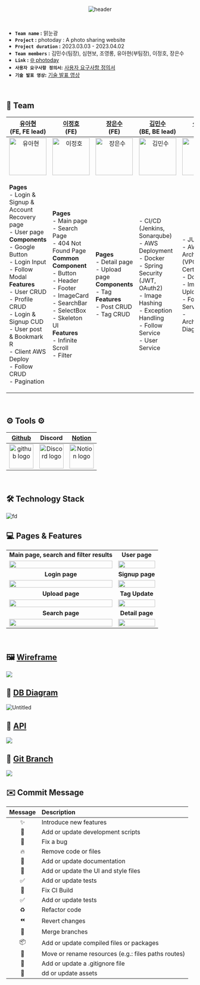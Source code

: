 <div  align="center">

  ![header](https://capsule-render.vercel.app/api?type=Waving&color=3cb46e&height=250&section=header&text=photoday%20&fontSize=60&fontColor=ffffff&animation=twinkling&fontAlignY=40)

</br>

</div>


- **`Team name` :**  맑눈광 
- **`Project` :** photoday : A photo sharing website
- **`Project duration` :** 2023.03.03 - 2023.04.02
- **`Team members` :** 김민수(팀장), 심현보, 조영롱, 유아현(부팀장), 이정호, 장은수
- **`Link` :** [🌐 photoday ](http://photoday.site.s3-website.ap-northeast-2.amazonaws.com)
- **`사용자 요구사항 정의서`:** [사용자 요구사항 정의서](https://docs.google.com/spreadsheets/d/1Ag0E2LtVoF8s_KBggUSjhS9XFv0DJXGEpryifN7IOt8/edit#gid=0)
- **`기술 발표 영상`:** [기술 발표 영상](https://www.youtube.com/watch?v=x1y4s9WShps)
<br/>

## 💼 Team
|                     <a href="https://github.com/youa7878" target="_blank">유아현</a> <br>(FE, FE lead)                     |                        <a href="https://github.com/leejungho9" target="_blank">이정호</a> <br>(FE)                        |                        <a href="https://github.com/heyroocoke" target="_blank">장은수</a> <br>(FE)                        |                    <a href="https://github.com/ichubtou" target="_blank">김민수</a> <br>(BE, BE lead)                     |                        <a href="https://github.com/qushe8r" target="_blank">심현보</a> <br>(BE)                        |                       <a href="https://github.com/youngrongcho" target="_blank">조영롱</a> <br>(BE)                        |
| :---: | :---: | :---: | :---: | :---: | :---: |
|  <img alt="유아현" src="https://velog.velcdn.com/images/youa7878/post/a22012f1-99b5-4930-888f-02f5a6fc7291/image.png" height="100" width="100"> | <img alt="이정호" src="https://velog.velcdn.com/images/youa7878/post/159dc490-9e70-4c03-be58-6c1042ad70a4/image.png" height="100" width="100"> | <img alt="장은수" src="https://velog.velcdn.com/images/youa7878/post/d3c50837-70e4-4955-9904-55004b6c4df1/image.png" height="100" width="100"> | <img alt="김민수" src="https://velog.velcdn.com/images/youa7878/post/84c6b5cd-7d52-4046-b7b0-f473516aae29/image.png" height="100" width="100"> | <img alt="심현보" src="https://velog.velcdn.com/images/youa7878/post/b751cdc3-3bc3-4e33-b756-877e904cd6dd/image.png" height="100" width="100"> | <img alt="조영롱" src="https://velog.velcdn.com/images/youa7878/post/47b426a7-8e50-471c-8a51-c32ab66c2818/image.png" height="100" width="100"> |
|<p align="left">**Pages**<br/>- Login & Signup &  Account Recovery page<br/>- User page <br/>**Components**<br/>- Google Button <br/>- Login Input <br/>- Follow Modal <br/>**Features**<br/>- User CRUD<br/>- Profile CRUD <br/> - Login & Signup CUD <br/>- User post & Bookmark R <br/>- Client AWS Deploy <br/>- Follow CRUD <br/>- Pagination<br/></p> | <p align="left">**Pages**<br/>-  Main page<br/>- Search Page<br/>- 404 Not Found Page<br/>**Common Component**<br/>- Button<br/>- Header<br/>- Footer<br/>- ImageCard<br/>- SearchBar<br/>- SelectBox<br/>- Skeleton UI<br/>**Features**<br/>- Infinite Scroll<br/>- Filter<br/></p> | <p align="left">**Pages**<br/>- Detail page<br/>- Upload page<br/>**Components**<br/>- Tag<br/>**Features**<br/>- Post CRUD<br/>- Tag CRUD<br/></p> |<p align="left">- CI/CD (Jenkins, Sonarqube)<br/>- AWS Deployment<br/>- Docker<br/>- Spring Security (JWT, OAuth2)<br/>- Image Hashing<br/>- Exception Handling <br/>- Follow Service<br/>- User Service <br/></p> |<p align="left">- JUnit Test<br/>- AWS Architecture (VPC, Nginx, Certbot)<br/>- Docker<br/>- Image Upload <br/>- Follow Service<br/>- Architecture Diagram<br/></p>|<p align="left">- Log Visualization (AOP, Grafana, Loki, Promtail, Prometheus)<br/>- SMTP Mail<br/>- Tag Search<br/>- Image Download <br/>- Follow Service<br/>- Bookmark Service<br/>- Like Service<br/>- Report Service<br/></p>|




<br/>

## ⚙️ Tools ⚙️ 
| <a href="https://github.com/MNK-photoday/photoday" target="_blank">Github</a> | Discord |<a href="https://www.notion.so/codestates/1754f40362bd47ca930d38ab4177d496" target="_blank">Notion</a>|
| :---: | :---: |:---:|
| <img alt="github logo" src="https://techstack-generator.vercel.app/github-icon.svg" width="65" height="65"> | <img alt="Discord logo" src="https://assets-global.website-files.com/6257adef93867e50d84d30e2/62595384e89d1d54d704ece7_3437c10597c1526c3dbd98c737c2bcae.svg" height="65" width="65"> |<img alt="Notion logo" src="https://www.notion.so/cdn-cgi/image/format=auto,width=640,quality=100/front-static/shared/icons/notion-app-icon-3d.png" height="65" width="65">|

<br/>

## 🛠️ Technology Stack
<img alt="fd" src="https://media.discordapp.net/attachments/1079421834161832037/1090881181710561290/Screenshot_2023-03-29_at_3.30.47_AM.png?width=1162&height=663">

</br>

## 💻 Pages & Features
|||
| :---: | :---: |
|        **Main page, search and filter results**                           |                 **User page**                 |
| <img width="100%" src="https://user-images.githubusercontent.com/116181346/228761623-05fdf1cb-d0b6-418f-bfaf-8d44c6274142.gif"/> | <img width="100%" src="https://user-images.githubusercontent.com/116181346/228761637-0db00756-232d-4d38-8464-9af8738e94bc.gif"/> |
|                    **Login page**                     |                     **Signup page**                     |
| <img width="100%" src="https://user-images.githubusercontent.com/116181346/228761646-c56e295e-8862-4127-9d97-6ee336f8447a.gif"/> | <img width="100%" src="https://user-images.githubusercontent.com/116181346/228761641-db17ea7e-f0ed-4e68-9b5e-4648b5261245.gif"/> |
|                    **Upload page**                     |                 **Tag Update**                  |
| <img width="100%" src="https://user-images.githubusercontent.com/116181346/228759590-b9d4a50a-c969-4a61-8819-06686df9e14d.gif"/> | <img width="100%" src="https://user-images.githubusercontent.com/116181346/228759608-5c227b24-cf5d-47cf-b98c-c7d180ff9fc5.gif"/> |
|                    **Search page**                     |                 **Detail page**                  |
| <img width="100%" src="https://user-images.githubusercontent.com/116181346/228756507-9b0d7f4c-83a7-4761-9e16-03f0cd8b3d3c.gif"/> | <img width="100%" src="https://user-images.githubusercontent.com/116181346/228756336-8fbe9855-aa00-4a46-ab69-5170db1c8d14.gif"/> |
<br/>

## 🖼️ <a href="https://www.figma.com/file/FYJKiG6m0prgeyiFsIFb1k/Photoday?node-id=0%3A1&t=sCAetBgN1gxQvoRA-1" target="_blank">Wireframe</a>
<img src="https://velog.velcdn.com/images/youa7878/post/0366138c-6a35-4fb2-8cad-759f7a2b18ed/image.png">

## 🔖 <a href="https://dbdiagram.io/d/64059464296d97641d85a6c3" target="_blank">DB Diagram</a>
<img alt="Untitled" src="https://user-images.githubusercontent.com/108881135/236846803-95baba22-f856-46d5-af80-a11f8d42e574.png">

## 📃 <a href="https://documenter.getpostman.com/view/25956865/2s93JowkWg" target="_blank">API</a>
<img src="https://velog.velcdn.com/images/youa7878/post/21b0f354-44dd-44c8-92fb-2df862032e4d/image.png">

## 🌱 <a href="https://documenter.getpostman.com/view/25956865/2s93JowkWg" target="_blank">Git Branch</a>
<img src="https://velog.velcdn.com/images/youa7878/post/eb727fa6-e41c-4f64-b9e4-df2fe4bd0044/image.png">

<br />

## ✉️ Commit  Message

|Message|Description|
|:---:|:---|
|✨|Introduce new features|
|🔨|Add or update development scripts|
|🐛|Fix a bug|
|🔥|Remove code or files|
|📝|Add or update documentation|
|💄|Add or update the UI and style files|
|✅ |Add or update tests|
|💚 |Fix CI Build|
|✅ |Add or update tests|
|♻️ |Refactor code|
|⏪ |Revert changes|
|🔀 |Merge branches|
|📦 |Add or update compiled files or packages|
|🚚 |Move or rename resources (e.g.: files paths routes)|
|🙈 |Add or update a .gitignore file|
|🍱 |dd or update assets|

